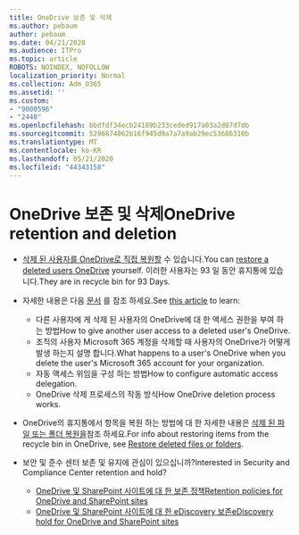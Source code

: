 ```yaml
---
title: OneDrive 보존 및 삭제
ms.author: pebaum
author: pebaum
ms.date: 04/21/2020
ms.audience: ITPro
ms.topic: article
ROBOTS: NOINDEX, NOFOLLOW
localization_priority: Normal
ms.collection: Adm_O365
ms.assetid: ''
ms.custom:
- "9000596"
- "2440"
ms.openlocfilehash: bbdfdf34ecb24189b233ceded917a03a2d07d7db
ms.sourcegitcommit: 5296874062b16f945d9a7a7a9ab29ec53686310b
ms.translationtype: MT
ms.contentlocale: ko-KR
ms.lasthandoff: 05/21/2020
ms.locfileid: "44343158"
---
```

# <a name="onedrive-retention-and-deletion"></a><span data-ttu-id="1f94c-102">OneDrive 보존 및 삭제</span><span class="sxs-lookup"><span data-stu-id="1f94c-102">OneDrive retention and deletion</span></span>

- <span data-ttu-id="1f94c-103">[삭제 된 사용자를 OneDrive로 직접 복원할](https://docs.microsoft.com/onedrive/restore-deleted-onedrive) 수 있습니다.</span><span class="sxs-lookup"><span data-stu-id="1f94c-103">You can [restore a deleted users OneDrive](https://docs.microsoft.com/onedrive/restore-deleted-onedrive) yourself.</span></span> <span data-ttu-id="1f94c-104">이러한 사용자는 93 일 동안 휴지통에 있습니다.</span><span class="sxs-lookup"><span data-stu-id="1f94c-104">They are in recycle bin for 93 Days.</span></span>

- <span data-ttu-id="1f94c-105">자세한 내용은 다음 [문서](https://docs.microsoft.com/onedrive/retention-and-deletion) 를 참조 하세요.</span><span class="sxs-lookup"><span data-stu-id="1f94c-105">See [this article](https://docs.microsoft.com/onedrive/retention-and-deletion) to learn:</span></span>
    - <span data-ttu-id="1f94c-106">다른 사용자에 게 삭제 된 사용자의 OneDrive에 대 한 액세스 권한을 부여 하는 방법</span><span class="sxs-lookup"><span data-stu-id="1f94c-106">How to give another user access to a deleted user's OneDrive.</span></span>
    - <span data-ttu-id="1f94c-107">조직의 사용자 Microsoft 365 계정을 삭제할 때 사용자의 OneDrive가 어떻게 발생 하는지 설명 합니다.</span><span class="sxs-lookup"><span data-stu-id="1f94c-107">What happens to a user's OneDrive when you delete the user's Microsoft 365 account for your organization.</span></span>
    - <span data-ttu-id="1f94c-108">자동 액세스 위임을 구성 하는 방법</span><span class="sxs-lookup"><span data-stu-id="1f94c-108">How to configure automatic access delegation.</span></span>
    - <span data-ttu-id="1f94c-109">OneDrive 삭제 프로세스의 작동 방식</span><span class="sxs-lookup"><span data-stu-id="1f94c-109">How OneDrive deletion process works.</span></span>

- <span data-ttu-id="1f94c-110">OneDrive의 휴지통에서 항목을 복원 하는 방법에 대 한 자세한 내용은 [삭제 된 파일 또는 폴더 복원을](https://support.office.com/article/949ada80-0026-4db3-a953-c99083e6a84f)참조 하세요.</span><span class="sxs-lookup"><span data-stu-id="1f94c-110">For info about restoring items from the recycle bin in OneDrive, see [Restore deleted files or folders](https://support.office.com/article/949ada80-0026-4db3-a953-c99083e6a84f).</span></span>

- <span data-ttu-id="1f94c-111">보안 및 준수 센터 보존 및 유지에 관심이 있으십니까?</span><span class="sxs-lookup"><span data-stu-id="1f94c-111">Interested in Security and Compliance Center retention and hold?</span></span>
    - [<span data-ttu-id="1f94c-112">OneDrive 및 SharePoint 사이트에 대 한 보존 정책</span><span class="sxs-lookup"><span data-stu-id="1f94c-112">Retention policies for OneDrive and SharePoint sites</span></span>](https://docs.microsoft.com/office365/securitycompliance/retention-policies?redirectSourcePath=%252farticle%252f5e377752-700d-4870-9b6d-12bfc12d2423#content-in-onedrive-accounts-and-sharepoint-sites)
    - [<span data-ttu-id="1f94c-113">OneDrive 및 SharePoint 사이트에 대 한 eDiscovery 보존</span><span class="sxs-lookup"><span data-stu-id="1f94c-113">eDiscovery hold for OneDrive and SharePoint sites</span></span>](https://docs.microsoft.com/office365/securitycompliance/ediscovery-cases#step-4-place-content-locations-on-hold)
